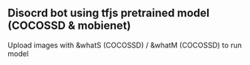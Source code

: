 ## Disocrd bot using tfjs pretrained model (COCOSSD & mobienet)  
Upload images with &whatS (COCOSSD) / &whatM (COCOSSD) to run model
